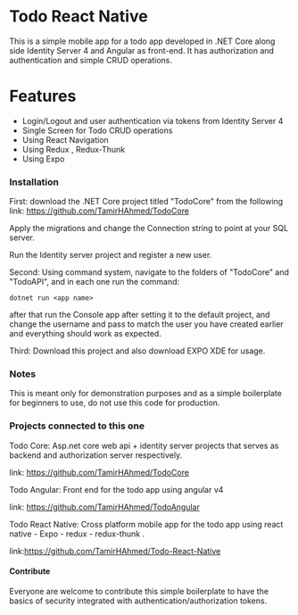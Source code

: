 # Todo React Native

This is a simple mobile app for a todo app developed in .NET Core along side Identity Server 4 and Angular as front-end. It has authorization and authentication and simple CRUD operations.


# Features

  - Login/Logout and user authentication via tokens from Identity Server 4
  - Single Screen for Todo CRUD operations
  - Using React Navigation
  - Using Redux , Redux-Thunk
  - Using Expo

### Installation

First: download the .NET Core project titled "TodoCore" from the following 
link: https://github.com/TamirHAhmed/TodoCore

Apply the migrations and change the Connection string to point at your SQL server.

Run the Identity server project and register a new user.

Second: Using command system, navigate to the folders of "TodoCore" and "TodoAPI", and in each one run the command:
```
dotnet run <app name>
```
after that run the Console app after setting it to the default project, and change the username and pass to match the user you have created earlier and everything should work as expected.

Third:
Download this project and also download EXPO XDE for usage.


### Notes

This is meant only for demonstration purposes and as a simple boilerplate for beginners to use, do not use this code for production.

### Projects connected to this one

Todo Core:
Asp.net core web api + identity server projects that serves as backend and authorization server respectively.

link: https://github.com/TamirHAhmed/TodoCore

Todo Angular:
Front end for the todo app using angular v4

link: https://github.com/TamirHAhmed/TodoAngular

Todo React Native:
Cross platform mobile app for the todo app using react native - Expo - redux - redux-thunk .

link:https://github.com/TamirHAhmed/Todo-React-Native


#### Contribute

Everyone are welcome to contribute this simple boilerplate to have the basics of security integrated with authentication/authorization tokens.
